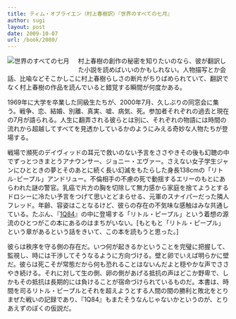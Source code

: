 ```yaml
---
title: ティム・オブライエン（村上春樹訳）『世界のすべての七月』
author: sugi
layout: post
date: 2009-10-07
url: /book/2080/
---
```

<a href="http://www.amazon.co.jp/exec/obidos/ASIN/4163226907/chezsugi-22/ref=nosim/" name="amazletlink" target="_blank"><img src="http://i1.wp.com/ecx.images-amazon.com/images/I/418E06C8WXL._SL160_.jpg?w=660" alt="世界のすべての七月" class="alignleft" style="float: left; margin: 0 20px 20px 0;" data-recalc-dims="1" /></a>

村上春樹の創作の秘密を知りたいのなら、彼が翻訳した小説を読めばいいのかもしれない。人物描写とか会話、比喩などそこかしこに村上春樹らしさの断片がちりばめられていて、翻訳でなく村上春樹の作品を読んでいると錯覚する瞬間が何度かある。

1969年に大学を卒業した同級生たちが、2000年7月、久しぶりの同窓会に集う。戦争、恋、結婚、別離、真実、嘘、病気、死。参加者それぞれの過去と現在の7月が語られる。人生に翻弄される彼らとは別に、それぞれの物語には時間の流れから超越してすべてを見透かしているかのようにみえる奇妙な人物たちが登場する。

戦場で瀕死のデイヴィッドの耳元で救いのない予言をささやきその後も幻聴の中でずっとつきまとうアナウンサー、ジョニー・エヴァー。さえない女子学生ジャンにひとときの夢とそのあとに続く長い幻滅をもたらした身長138cmの「リトル･ピープル」アンドリュー。不倫相手の不慮の死で動揺するエリーのもとにあらわれた謎の警官。乳癌で片方の胸を切除して無力感から家庭を捨てようとするドロシーに冷たい予言をつげて思いとどまらせる、元軍のスナイパーだった隣人フレッド。年齢、容姿はことなるけど、彼らの存在の不気味な感触はみな共通している。たぶん、『[1Q84][1]』の中に登場する「リトル・ピープル」という着想の源流のひとつがこの本にあるのはまちがいない。<span class="footnote">[もともと「リトル・ピープル」という章があるという話をきいて、この本を読もうと思った。]</span>

彼らは秩序を守る側の存在だ。いつ何が起きるかということを完璧に把握して、監視し、時には干渉してそうなるように方向づける。壁と卵でいえば明らかに壁だ。彼らは死こそが常態だから何も恐れることはないんだよと穏やかな声でささやき続ける。それに対して生の側、卵の側があげる抵抗の声はどこか野卑で、しかもその抵抗は長期的には負けることが宿命づけられているものだ。本書は、時間を司るリトル・ピープルとそれを超えようとする人間の間の勝利と敗北をとりまぜた戦いの記録であり、『1Q84』もまたそうなんじゃないかというのが、とりあえずのぼくの仮説だ。


 [1]: http://asharpminor.com/book/20090615.html
